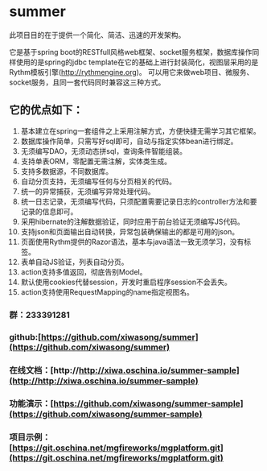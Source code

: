 summer
=======

此项目目的在于提供一个简化、简洁、迅速的开发架构。

它是基于spring boot的RESTfull风格web框架、socket服务框架，数据库操作同样使用的是spring的jdbc template在它的基础上进行封装简化，视图层采用的是Rythm模板引擎(http://rythmengine.org)。
可以用它来做web项目、微服务、socket服务，且同一套代码同时兼容这三种方式。

它的优点如下：
--------------
  1. 基本建立在spring一套组件之上采用注解方式，方便快捷无需学习其它框架。
  2. 数据库操作简单，只需写好sql即可，自动与指定实体bean进行绑定。
  3. 无须编写DAO，无须动态拼sql，查询条件智能组装。
  4. 支持单表ORM，零配置无需注解，实体类生成。
  5. 支持多数据源，不同数据库。
  6. 自动分页支持，无须编写任何与分页相关的代码。
  7. 统一的异常捕获，无须编写异常处理代码。
  8. 统一日志记录，无须编写代码，只须配置需要记录日志的controller方法和要记录的信息即可。
  9. 采用hibernate的注解数据验证，同时应用于前台验证无须编写JS代码。
  10. 支持json和页面输出自动转换，异常包装确保输出的都是可用的json。
  11. 页面使用Rythm提供的Razor语法，基本与java语法一致无须学习，没有标签。
  12. 表单自动JS验证，列表自动分页。
  13. action支持多值返回，彻底告别Model。
  14. 默认使用cookies代替session，开发时重启程序session不会丢失。
  15. action支持使用RequestMapping的name指定视图名。

### 群：233391281 
### github:[https://github.com/xiwasong/summer](https://github.com/xiwasong/summer)
### 在线文档：[http://http://xiwa.oschina.io/summer-sample](http://http://xiwa.oschina.io/summer-sample)  
### 功能演示：[https://github.com/xiwasong/summer-sample](https://github.com/xiwasong/summer-sample)  
### 项目示例：[https://git.oschina.net/mgfireworks/mgplatform.git](https://git.oschina.net/mgfireworks/mgplatform.git)      
